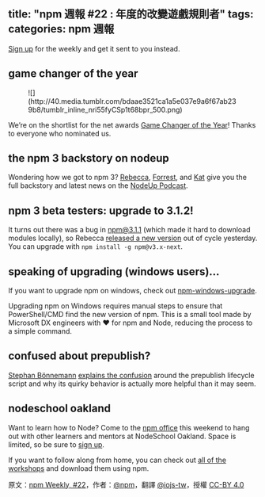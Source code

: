 title: "npm 週報 #22 : 年度的改變遊戲規則者"
tags:
categories: npm 週報
---

[Sign up](https://www.npmjs.com/npm-weekly) for the weekly and get it sent to you instead.

## game changer of the year

<figure class="tmblr-full" data-orig-height="595" data-orig-width="600">![](http://40.media.tumblr.com/bdaae3521ca1a5e037e9a6f67ab239b8/tumblr_inline_nri55fyCSp1t68bpr_500.png)</figure>

We’re on the shortlist for the net awards [Game Changer of the Year](https://thenetawards.com/vote/game-changer/)! Thanks to everyone who nominated us.

## the npm 3 backstory on nodeup

Wondering how we got to npm 3? [Rebecca](https://twitter.com/ReBeccaOrg), [Forrest](https://twitter.com/othiym23), and [Kat](https://twitter.com/maybekatz) give you the full backstory and latest news on the [NodeUp Podcast](https://soundcloud.com/nodeup/89-an-npm-3-show).

## npm 3 beta testers: upgrade to 3.1.2!

It turns out there was a bug in npm@3.1.1 (which made it hard to download modules locally), so Rebecca [released a new version](https://github.com/npm/npm/releases/tag/v3.1.2) out of cycle yesterday. You can upgrade with `npm install -g npm@v3.x-next`.

## speaking of upgrading (windows users)…

If you want to upgrade npm on windows, check out [npm-windows-upgrade](https://github.com/felixrieseberg/npm-windows-upgrade).

Upgrading npm on Windows requires manual steps to ensure that PowerShell/CMD find the new version of npm. This is a small tool made by Microsoft DX engineers with :heart: for npm and Node, reducing the process to a simple command.

## confused about prepublish?

[Stephan Bönnemann](https://twitter.com/boennemann) [explains the confusion](https://medium.com/@boennemann/what-is-npm-s-prepublish-and-why-is-it-so-confusing-a948373e6be1) around the prepublish lifecycle script and why its quirky behavior is actually more helpful than it may seem.

## nodeschool oakland

Want to learn how to Node? Come to the [npm office](https://www.google.com/maps?q=200+Frank+H.+Ogawa+Plaza,+5th+Floor,+Oakland+CA+94612) this weekend to hang out with other learners and mentors at NodeSchool Oakland. Space is limited, so be sure to [sign up](https://ti.to/nodeschool-oakland/july-at-npm).

If you want to follow along from home, you can check out [all of the workshops](http://nodeschool.io/) and download them using npm.

原文：[npm Weekly, #22](http://blog.npmjs.org/post/124107955005/npm-weekly-22-game-changer-of-the-year)，作者：[@npm](http://blog.npmjs.org/)，翻譯 [@iojs-tw](https://github.com/iojs/iojs-tw)，授權 [CC-BY 4.0](https://creativecommons.org/licenses/by/4.0/deed.zh_TW)
